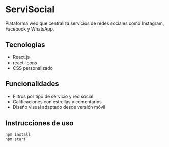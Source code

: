 # ServiSocial

Plataforma web que centraliza servicios de redes sociales como Instagram, Facebook y WhatsApp.

## Tecnologías
- React.js
- react-icons
- CSS personalizado

## Funcionalidades
- Filtros por tipo de servicio y red social
- Calificaciones con estrellas y comentarios
- Diseño visual adaptado desde versión móvil

## Instrucciones de uso
```bash
npm install
npm start

